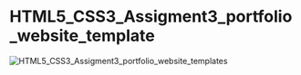 # HTML5_CSS3_Assigment3_portfolio_website_template
![HTML5_CSS3_Assigment3_portfolio_website_templates](https://user-images.githubusercontent.com/14126987/134351040-6c4aaa5a-093f-4a1a-a35c-58ed91df3786.jpeg)

